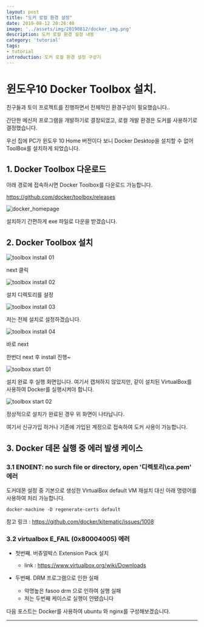 ```yaml
---
layout: post
title: "도커 로컬 환경 설정"
date: 2019-08-12 20:26:40
image: '../assets/img/20190812/docker_img.png'
description: 도커 로컬 환경 설정 내용
category: 'tutorial'
tags:
- tutorial
introduction: 도커 로컬 환경 설정 구성기
---
```


# 윈도우10 Docker Toolbox 설치.

친구들과 토이 프로젝트를 진행하면서 전체적인 환경구성이 필요했습니다..

간단한 메신저 프로그램을 개발하기로 결정되었고, 로컬 개발 환경은 도커를 사용하기로 결정했습니다.

우선 집에 PC가 윈도우 10 Home 버전이다 보니 Docker Desktop을 설치할 수 없어 ToolBox를 설치하게 되었습니다.

## 1. Docker Toolbox 다운로드

아래 경로에 접속하시면 Docker Toolbox를 다운로드 가능합니다.

https://github.com/docker/toolbox/releases

![docker_homepage](../assets/img/20190812/docker_download.jpg)

설치하기 간편하게 exe 파일로 다운을 받겠습니다.

## 2. Docker Toolbox 설치

![toolbox install 01](../assets/img/20190812/docker_install_01.jpg)

next 클릭

![toolbox install 02](../assets/img/20190812/docker_install_02.jpg)

설치 디렉토리를 설정

![toolbox install 03](../assets/img/20190812/docker_install_03.jpg)

저는 전체 설치로 설정하겠습니다.

![toolbox install 04](../assets/img/20190812/docker_install_04.jpg)

바로 next 

한번더 next 후 install 진행~

![toolbox start 01](../assets/img/20190812/docker_start_01.jpg)

설치 완료 후 실행 화면입니다. 여기서 캡쳐하지 않았지만, 같이 설치된 VirtualBox를 사용하여 Docker를 실행시켜야 합니다.

![toolbox start 02](../assets/img/20190812/docker_start_02.jpg)

정상적으로 설치가 완료된 경우 위 화면이 나타납니다.

여기서 신규가입 하거나 기존에 가입된 계정으로 접속하여 도커 사용이 가능합니다.

## 3. Docker 데몬 실행 중 에러 발생 케이스

### 3.1 ENOENT: no surch file or directory, open '디렉토리\ca.pem' 에러 

도커데몬 설정 중 기본으로 생성한 VirtualBox default VM 재설치 대신 아래 명령어를 사용하여 처리 가능합니다.

```text
docker-machine -D regenerate-certs default
```
참고 링크 : https://github.com/docker/kitematic/issues/1008 

### 3.2 virtualbox E_FAIL (0x80004005) 에러

* 첫번째. 버츄얼박스 Extension Pack 설치
    
    * link : https://www.virtualbox.org/wiki/Downloads

* 두번째. DRM 프로그램으로 인한 실패

    * 악명높은 fasoo drm 으로 인하여 실행 실패
    * 저는 두번째 케이스로 실행이 안됐습니다

다음 포스트는 Docker를 사용하여 ubuntu 와 nginx를 구성해보겠습니다.

-----












